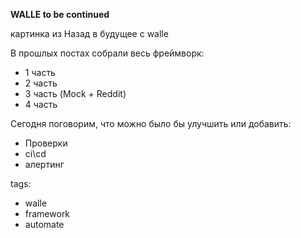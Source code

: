 **WALLE to be continued**

картинка из Назад в будущее с walle

В прошлых постах собрали весь фреймворк:
- 1 часть
- 2 часть
- 3 часть (Mock + Reddit)
- 4 часть

Сегодня поговорим, что можно было бы улучшить или добавить:
- Проверки
- ci\cd
- алертинг

tags:
- walle
- framework
- automate